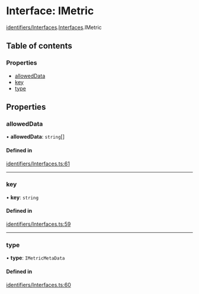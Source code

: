 # Interface: IMetric

[identifiers/Interfaces](../modules/identifiers_Interfaces.md).[Interfaces](../modules/identifiers_Interfaces.Interfaces.md).IMetric

## Table of contents

### Properties

- [allowedData](identifiers_Interfaces.Interfaces.IMetric.md#alloweddata)
- [key](identifiers_Interfaces.Interfaces.IMetric.md#key)
- [type](identifiers_Interfaces.Interfaces.IMetric.md#type)

## Properties

### allowedData

• **allowedData**: `string`[]

#### Defined in

[identifiers/Interfaces.ts:61](https://github.com/CarnegieLearningWeb/UpGrade/blob/01c083e7/clientlibs/js/src/identifiers/Interfaces.ts#L61)

___

### key

• **key**: `string`

#### Defined in

[identifiers/Interfaces.ts:59](https://github.com/CarnegieLearningWeb/UpGrade/blob/01c083e7/clientlibs/js/src/identifiers/Interfaces.ts#L59)

___

### type

• **type**: `IMetricMetaData`

#### Defined in

[identifiers/Interfaces.ts:60](https://github.com/CarnegieLearningWeb/UpGrade/blob/01c083e7/clientlibs/js/src/identifiers/Interfaces.ts#L60)

